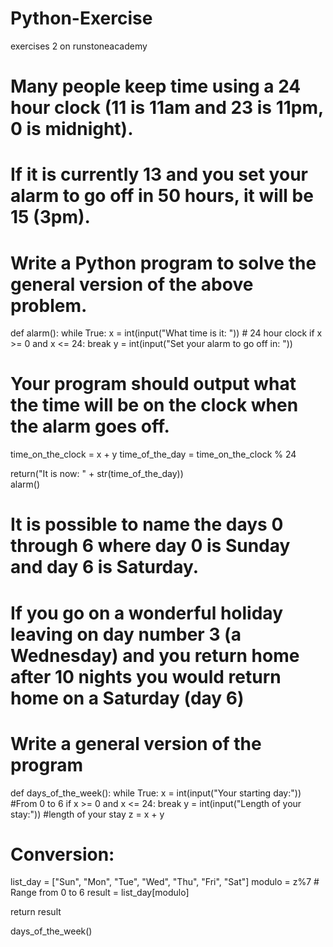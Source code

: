 # Python-Exercise
exercises 2 on runstoneacademy

# Many people keep time using a 24 hour clock (11 is 11am and 23 is 11pm, 0 is midnight). 
# If it is currently 13 and you set your alarm to go off in 50 hours, it will be 15 (3pm). 
# Write a Python program to solve the general version of the above problem. 

def alarm():
   while True:
       x = int(input("What time is it: ")) # 24 hour clock
       if x >= 0 and x <= 24:
           break
   y = int(input("Set your alarm to go off in: ")) 
# Your program should output what the time will be on the clock when the alarm goes off.
   time_on_the_clock = x + y
   time_of_the_day = time_on_the_clock % 24 

   return("It is now: " + str(time_of_the_day))  
alarm()
 

# It is possible to name the days 0 through 6 where day 0 is Sunday and day 6 is Saturday. 
# If you go on a wonderful holiday leaving on day number 3 (a Wednesday) and you return home after 10 nights you would return home on a Saturday (day 6) 
# Write a general version of the program 

def days_of_the_week():
   while True:
       x = int(input("Your starting day:")) #From 0 to 6 
       if x >= 0 and x <= 24:
           break
   y = int(input("Length of your stay:")) #length of your stay
   z = x + y

# Conversion:
   list_day = ["Sun", "Mon", "Tue", "Wed", "Thu", "Fri", "Sat"]
   modulo = z%7 # Range from 0 to 6 
   result = list_day[modulo] 
    
   return result

days_of_the_week()
